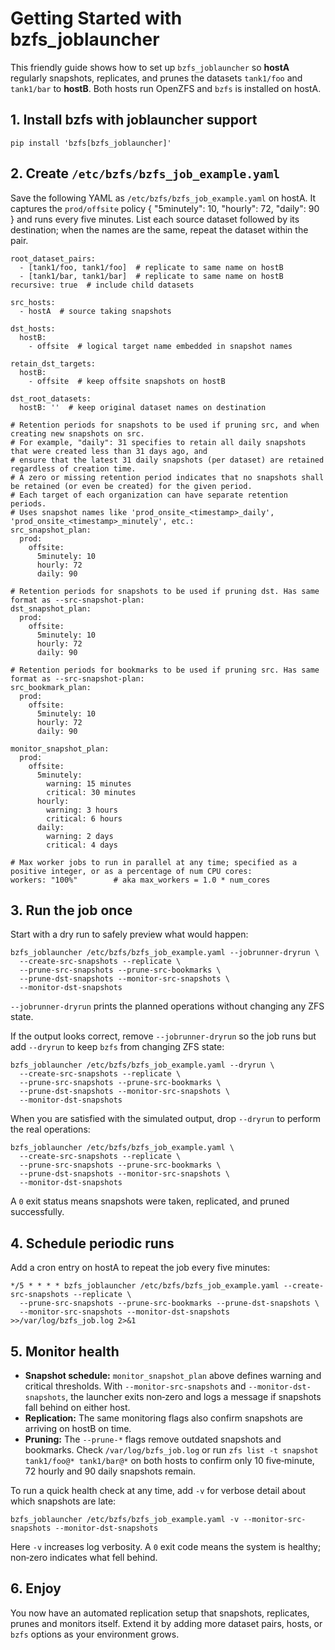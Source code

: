 # Getting Started with bzfs_joblauncher

This friendly guide shows how to set up `bzfs_joblauncher` so **hostA** regularly snapshots, replicates, and prunes the
datasets `tank1/foo` and `tank1/bar` to **hostB**. Both hosts run OpenZFS and `bzfs` is installed on hostA.

## 1. Install bzfs with joblauncher support

```
pip install 'bzfs[bzfs_joblauncher]'
```

## 2. Create `/etc/bzfs/bzfs_job_example.yaml`

Save the following YAML as `/etc/bzfs/bzfs_job_example.yaml` on hostA. It captures the `prod/offsite` policy {
"5minutely": 10, "hourly": 72, "daily": 90 } and runs every five minutes. List each source dataset followed by its
destination; when the names are the same, repeat the dataset within the pair.

```
root_dataset_pairs:
  - [tank1/foo, tank1/foo]  # replicate to same name on hostB
  - [tank1/bar, tank1/bar]  # replicate to same name on hostB
recursive: true  # include child datasets

src_hosts:
  - hostA  # source taking snapshots

dst_hosts:
  hostB:
    - offsite  # logical target name embedded in snapshot names

retain_dst_targets:
  hostB:
    - offsite  # keep offsite snapshots on hostB

dst_root_datasets:
  hostB: ''  # keep original dataset names on destination

# Retention periods for snapshots to be used if pruning src, and when creating new snapshots on src.
# For example, "daily": 31 specifies to retain all daily snapshots that were created less than 31 days ago, and
# ensure that the latest 31 daily snapshots (per dataset) are retained regardless of creation time.
# A zero or missing retention period indicates that no snapshots shall be retained (or even be created) for the given period.
# Each target of each organization can have separate retention periods.
# Uses snapshot names like 'prod_onsite_<timestamp>_daily', 'prod_onsite_<timestamp>_minutely', etc.:
src_snapshot_plan:
  prod:
    offsite:
      5minutely: 10
      hourly: 72
      daily: 90

# Retention periods for snapshots to be used if pruning dst. Has same format as --src-snapshot-plan:
dst_snapshot_plan:
  prod:
    offsite:
      5minutely: 10
      hourly: 72
      daily: 90

# Retention periods for bookmarks to be used if pruning src. Has same format as --src-snapshot-plan:
src_bookmark_plan:
  prod:
    offsite:
      5minutely: 10
      hourly: 72
      daily: 90

monitor_snapshot_plan:
  prod:
    offsite:
      5minutely:
        warning: 15 minutes
        critical: 30 minutes
      hourly:
        warning: 3 hours
        critical: 6 hours
      daily:
        warning: 2 days
        critical: 4 days

# Max worker jobs to run in parallel at any time; specified as a positive integer, or as a percentage of num CPU cores:
workers: "100%"        # aka max_workers = 1.0 * num_cores

```

## 3. Run the job once

Start with a dry run to safely preview what would happen:

```
bzfs_joblauncher /etc/bzfs/bzfs_job_example.yaml --jobrunner-dryrun \
  --create-src-snapshots --replicate \
  --prune-src-snapshots --prune-src-bookmarks \
  --prune-dst-snapshots --monitor-src-snapshots \
  --monitor-dst-snapshots
```

`--jobrunner-dryrun` prints the planned operations without changing any ZFS state.

If the output looks correct, remove `--jobrunner-dryrun` so the job runs but add `--dryrun` to keep `bzfs` from changing
ZFS state:

```
bzfs_joblauncher /etc/bzfs/bzfs_job_example.yaml --dryrun \
  --create-src-snapshots --replicate \
  --prune-src-snapshots --prune-src-bookmarks \
  --prune-dst-snapshots --monitor-src-snapshots \
  --monitor-dst-snapshots
```

When you are satisfied with the simulated output, drop `--dryrun` to perform the real operations:

```
bzfs_joblauncher /etc/bzfs/bzfs_job_example.yaml \
  --create-src-snapshots --replicate \
  --prune-src-snapshots --prune-src-bookmarks \
  --prune-dst-snapshots --monitor-src-snapshots \
  --monitor-dst-snapshots
```

A `0` exit status means snapshots were taken, replicated, and pruned successfully.

## 4. Schedule periodic runs

Add a cron entry on hostA to repeat the job every five minutes:

```
*/5 * * * * bzfs_joblauncher /etc/bzfs/bzfs_job_example.yaml --create-src-snapshots --replicate \
  --prune-src-snapshots --prune-src-bookmarks --prune-dst-snapshots \
  --monitor-src-snapshots --monitor-dst-snapshots >>/var/log/bzfs_job.log 2>&1
```

## 5. Monitor health

- **Snapshot schedule:** `monitor_snapshot_plan` above defines warning and critical thresholds. With
  `--monitor-src-snapshots` and `--monitor-dst-snapshots`, the launcher exits non‑zero and logs a message if snapshots
  fall behind on either host.
- **Replication:** The same monitoring flags also confirm snapshots are arriving on hostB on time.
- **Pruning:** The `--prune-*` flags remove outdated snapshots and bookmarks. Check `/var/log/bzfs_job.log` or run
  `zfs list -t snapshot tank1/foo@* tank1/bar@*` on both hosts to confirm only 10 five‑minute, 72 hourly and 90 daily
  snapshots remain.

To run a quick health check at any time, add `-v` for verbose detail about which snapshots are late:

```
bzfs_joblauncher /etc/bzfs/bzfs_job_example.yaml -v --monitor-src-snapshots --monitor-dst-snapshots
```

Here `-v` increases log verbosity. A `0` exit code means the system is healthy; non‑zero indicates what fell behind.

## 6. Enjoy

You now have an automated replication setup that snapshots, replicates, prunes and monitors itself. Extend it by adding
more dataset pairs, hosts, or `bzfs` options as your environment grows.
